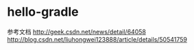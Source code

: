 # hello-gradle
参考文档
http://geek.csdn.net/news/detail/64058
http://blog.csdn.net/liuhongwei123888/article/details/50541759